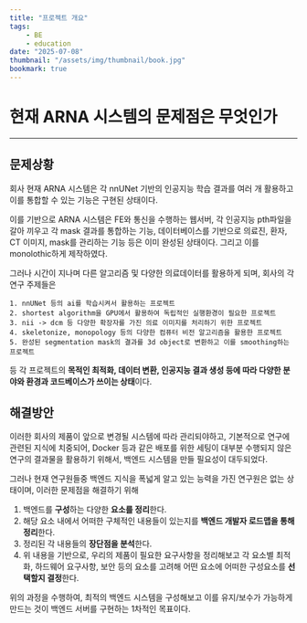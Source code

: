 ```yaml
---
title: "프로젝트 개요"
tags:
    - BE
    - education
date: "2025-07-08"
thumbnail: "/assets/img/thumbnail/book.jpg"
bookmark: true
---
```


# 현재 ARNA 시스템의 문제점은 무엇인가
---

## 문제상황
회사 현재 ARNA 시스템은 각 nnUNet 기반의 인공지능 학습 결과를 여러 개 활용하고 이를 통합할 수 있는 기능은 구현된 상태이다.

이를 기반으로 ARNA 시스템은 FE와 통신을 수행하는 웹서버, 각 인공지능 pth파일을 갈아 끼우고 각 mask 결과를 통합하는 기능,
데이터베이스를 기반으로 의료진, 환자, CT 이미지, mask를 관리하는 기능 등은 이미 완성된 상태이다. 그리고 이를 monolothic하게 제작하였다.

그러나 시간이 지나며 다른 알고리즘 및 다양한 의료데이터를 활용하게 되며, 회사의 각 연구 주제들은

    1. nnUNet 등의 ai를 학습시켜서 활용하는 프로젝트
    2. shortest algorithm을 GPU에서 활용하여 독립적인 실행환경이 필요한 프로젝트
    3. nii -> dcm 등 다양한 확장자를 가진 의료 이미지를 처리하기 위한 프로젝트
    4. skeletonize, monopology 등의 다양한 컴퓨터 비전 알고리즘을 활용한 프로젝트
    5. 완성된 segmentation mask의 결과를 3d object로 변환하고 이를 smoothing하는 프로젝트
   
등 각 프로젝트의 **목적인 최적화, 데이터 변환, 인공지능 결과 생성 등에 따라 다양한 분야와 환경과 코드베이스가 쓰이는 상태**이다.

## 해결방안

이러한 회사의 제품이 앞으로 변경될 시스템에 따라 관리되야하고, 기본적으로 연구에 관련된 지식에 치중되어, Docker 등과 같은 배포를 위한 세팅이 대부분 수행되지 않은 연구의 결과물을 활용하기 위해서, 백엔드 시스템을 만들 필요성이 대두되었다.

그러나 현재 연구원들중 백엔드 지식을 폭넓게 알고 있는 능력을 가진 연구원은 없는 상태이며, 이러한 문제점을 해결하기 위해

1. 백엔드를 **구성**하는 다양한 **요소를 정리**한다.
2. 해당 요소 내에서 어떠한 구체적인 내용들이 있는지를 **백엔드 개발자 로드맵을 통해 정리**한다.
3. 정리된 각 내용들의 **장단점을 분석**한다.
4. 위 내용을 기반으로, 우리의 제품이 필요한 요구사항을 정리해보고 각 요소별 최적화, 하드웨어 요구사항, 보안 등의 요소를 고려해 어떤 요소에 어떠한 구성요소를 **선택할지 결정**한다.

위의 과정을 수행하여, 최적의 백엔드 시스템을 구성해보고 이를 유지/보수가 가능하게 만드는 것이 백엔드 서버를 구현하는 1차적인 목표이다.